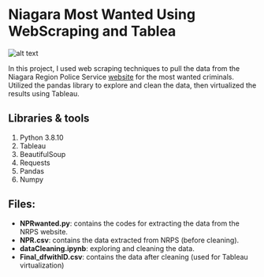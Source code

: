 # Niagara Most Wanted Using WebScraping and Tablea

![alt text](https://github.com/withabubaker/NiagaraWanted-WebScraping-Tableau/blob/main/img/NRPS-Wanted-logo.jpg)

In this project, I used web scraping techniques to pull the data from the Niagara Region Police Service [website](https://www.niagarapolice.ca/en/news-and-events/Niagara-s-Wanted.aspx) for the most wanted criminals.
Utilized the pandas library to explore and clean the data, then virtualized the results using Tableau. 

## Libraries & tools
1. Python 3.8.10
2. Tableau
3. BeautifulSoup
4. Requests
5. Pandas
6. Numpy

## Files:
- **NPRwanted.py**: contains the codes for extracting the data from the NRPS website.
- **NPR.csv**: contains the data extracted from NRPS (before cleaning).
- **dataCleaning.ipynb**: exploring and cleaning the data.
- **Final_dfwithID.csv**: contains the data after cleaning (used for Tableau virtualization)




